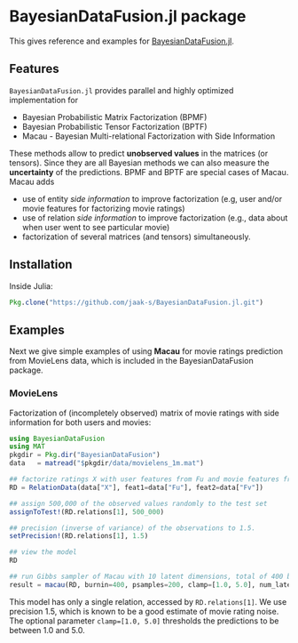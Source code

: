 # BayesianDataFusion.jl package

This gives reference and examples for [BayesianDataFusion.jl](https://github.com/jaak-s/BayesianDataFusion.jl).

## Features
`BayesianDataFusion.jl` provides parallel and highly optimized implementation for

*  Bayesian Probabilistic Matrix Factorization (BPMF)
*  Bayesian Probabilistic Tensor Factorization (BPTF)
*  Macau - Bayesian Multi-relational Factorization with Side Information

These methods allow to predict **unobserved values** in the matrices (or tensors). Since they are all Bayesian methods we can also measure the **uncertainty** of the predictions. BPMF and BPTF are special cases of Macau. Macau adds

*  use of entity *side information* to improve factorization (e.g, user and/or movie features for factorizing movie ratings)
*  use of relation *side information* to improve factorization  (e.g., data about when user went to see particular movie)
*  factorization of several matrices (and tensors) simultaneously.

## Installation
Inside Julia:
```julia
Pkg.clone("https://github.com/jaak-s/BayesianDataFusion.jl.git")
```

## Examples
Next we give simple examples of using **Macau** for movie ratings prediction from MovieLens data, which is included in the BayesianDataFusion package.

### MovieLens
Factorization of (incompletely observed) matrix of movie ratings with side information for both users and movies:
```julia
using BayesianDataFusion
using MAT
pkgdir = Pkg.dir("BayesianDataFusion")
data   = matread("$pkgdir/data/movielens_1m.mat")

## factorize ratings X with user features from Fu and movie features from Fv
RD = RelationData(data["X"], feat1=data["Fu"], feat2=data["Fv"])

## assign 500,000 of the observed values randomly to the test set
assignToTest!(RD.relations[1], 500_000)

## precision (inverse of variance) of the observations to 1.5.
setPrecision!(RD.relations[1], 1.5)

## view the model
RD

## run Gibbs sampler of Macau with 10 latent dimensions, total of 400 burnin and 200 posterior samples
result = macau(RD, burnin=400, psamples=200, clamp=[1.0, 5.0], num_latent=10)
```
This model has only a single relation, accessed by `RD.relations[1]`. We use precision 1.5, which is known to be a good estimate of movie rating noise. The optional parameter `clamp=[1.0, 5.0]` thresholds the predictions to be between 1.0 and 5.0.

